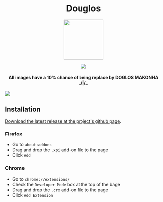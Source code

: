 <h1 align="center">Douglos</h1>

<p align="center"><img src="https://media.giphy.com/media/iOrVCoxLSwHDoER43b/giphy.gif" height="128" width="128"></p>
<p align="center"><img src="https://img.shields.io/badge/douglos-1.0-brightgreen.svg"></p>

<h4 align="center">All images have a 10% chance of being replace by DOGLOS MAKONHA _\|/_</h4>

<img src="https://i.imgur.com/tiomAm9.jpg">

## Installation

[Download the latest release at the project's github page](https://github.com/unleashed-coding/douglos/releases/latest). 

### Firefox

- Go to `about:addons`
- Drag and drop the `.xpi` add-on file to the page
- Click `Add`

### Chrome

- Go to `chrome://extensions/`
- Check the `Developer Mode` box at the top of the bage
- Drag and drop the `.crx` add-on file to the page
- Click `Add Extension`
